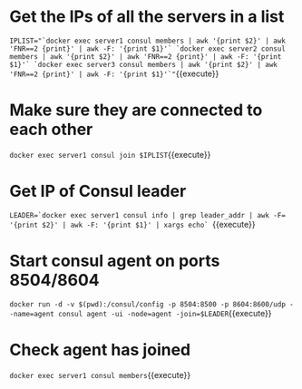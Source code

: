 # Get the IPs of all the servers in a list
``IPLIST="`docker exec server1 consul members | awk '{print $2}' | awk 'FNR==2 {print}' | awk -F: '{print $1}'` `docker exec server2 consul members | awk '{print $2}' | awk 'FNR==2 {print}' | awk -F: '{print $1}'` `docker exec server3 consul members | awk '{print $2}' | awk 'FNR==2 {print}' | awk -F: '{print $1}'`"``{{execute}}

# Make sure they are connected to each other
`docker exec server1 consul join $IPLIST`{{execute}}

# Get IP of Consul leader
``LEADER=`docker exec server1 consul info | grep leader_addr | awk -F= '{print $2}' | awk -F: '{print $1}' | xargs echo` ``{{execute}}

# Start consul agent on ports 8504/8604
`docker run -d -v $(pwd):/consul/config -p 8504:8500 -p 8604:8600/udp --name=agent consul agent -ui -node=agent -join=$LEADER`{{execute}}

# Check agent has joined
`docker exec server1 consul members`{{execute}}